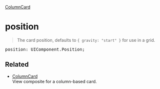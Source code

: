 [ColumnCard](ColumnCard.md)

# position

> The card position, defaults to `{ gravity: "start" }` for use in a grid.

<pre class="docgen_signature">position: UIComponent.Position;</pre>

## Related

- [<!--{ref:class}-->ColumnCard](ColumnCard.md) \
    View composite for a column-based card.
